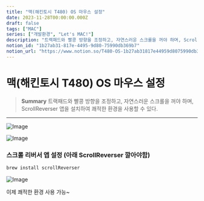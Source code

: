 ```yaml
---
title: "맥(해킨토시 T480) OS 마우스 설정"
date: 2023-11-28T00:00:00.000Z
draft: false
tags: ["MAC"]
series: ["개발환경", "Let's MAC!"]
description: "트랙패드와 빨콩 방향을 조정하고, 자연스러운 스크롤을 꺼야 하며, ScrollReverser 앱을 설치하여 쾌적한 환경을 사용할 수 있다."
notion_id: "1b27ab31-817e-4495-9d80-75990db369b7"
notion_url: "https://www.notion.so/T480-OS-1b27ab31817e44959d8075990db369b7"
---
```


# 맥(해킨토시 T480) OS 마우스 설정

> **Summary**
> 트랙패드와 빨콩 방향을 조정하고, 자연스러운 스크롤을 꺼야 하며, ScrollReverser 앱을 설치하여 쾌적한 환경을 사용할 수 있다.

---


![Image](https://prod-files-secure.s3.us-west-2.amazonaws.com/09ccd4d5-876c-4bba-bbdf-cc77a0a11257/63fa7f7b-b997-4a55-be5f-bceb30ba77c9/Untitled.png?X-Amz-Algorithm=AWS4-HMAC-SHA256&X-Amz-Content-Sha256=UNSIGNED-PAYLOAD&X-Amz-Credential=ASIAZI2LB466SBY7PRSI%2F20250724%2Fus-west-2%2Fs3%2Faws4_request&X-Amz-Date=20250724T102009Z&X-Amz-Expires=3600&X-Amz-Security-Token=IQoJb3JpZ2luX2VjEAIaCXVzLXdlc3QtMiJHMEUCIQDSivpVcb17MuMnlK%2FZmt9tOMlzOdRyU4tJEX5DfT9nqwIgFuPfE2z%2F71%2BBJ4q%2BhfrMuaIepAW%2FuXMEqPLbg8BFYx4q%2FwMIKhAAGgw2Mzc0MjMxODM4MDUiDO%2F8FNIuiRMt%2BaCGfCrcA4hiT7WkZmFRi08MPVCEGlt28x%2Fp%2FRdEwgF04arvg4M19SuxZ5m7XQjSvPA1QYcvJUUNJgM4Am2cF4aYjnqYmfgJ%2BYvJvRMGMo4x2SvlsvTthaIHu8GzUVpMvQnjH6ADvHuSJPpuEFPkPUPNFKRI9neGJWvTmtUJvUOd%2FoQcPL4PYrpGGyQwARfoLj8qM4sjrq7FxBJmQIjADhi5KfztOXB485Cxu%2FUZVANtTeYnoBpocQOJdGzn0Fwybl9%2B9%2FpXyqJKA5WdXnhcuEnEpl3Jclk1%2BvJnmpRNIG75jfL5CZlVlw3KtEg4STl%2BTvMKEdl4odTqYDmfkgfclg6Jo6N8vEI2UUJ0GWbBchlayy%2F1zkI2sX15ZU62eztXMkJaFRhn38y%2BV4ibdOgEPbDHc71URkPmFCL6P6b5IA3ry50hNvXWJ5hHG%2BD78%2F6p%2BqGN2Y%2BQ5x7%2F7gJaCCKAQskF2UVgmnX%2BM04udxHLvK3bGZHeJcgMR5Ck7kElN%2BwsjRc%2BP3KhTuROf%2B41Ig1sGrldG2x0NcSj%2BOTaC6TnJph0h5tSKumnWF88Ncr4ktDLDJAh5nZ4EQ1sXRSc%2Fxgo8UYTLWlhwMyZKvuKaXHgFsaPk40rk40Uh9lmj1AFank9LTGEMLP2h8QGOqUBOl5jN7MO9iriXhO49FvdaQKAZks5ROzh9W9goGZGbEkItSd7BVAetR%2FRdS%2FizyZbIzSNtAWlNDItdaGsc1GYE39uNop6fd4KI4XLKuv543Mht9374vHjS4HEM4z8kgqROHfL9wUtxLfKEaLNcgdLWzpE764zb3jHecpwKqXlCuNmJO1g16%2BUnoHYC4Sd%2BdJwjMiD26sX7W5A%2BcCz8I80zDfn0pDd&X-Amz-Signature=95f6d1026cf6c41f28e7236eb2f4875b3a442e2d2ddf4e6197314a2c7f2f40e7&X-Amz-SignedHeaders=host&x-amz-checksum-mode=ENABLED&x-id=GetObject)

![Image](https://prod-files-secure.s3.us-west-2.amazonaws.com/09ccd4d5-876c-4bba-bbdf-cc77a0a11257/95d3e146-1725-4d50-b010-2aeabd9dc484/Untitled.png?X-Amz-Algorithm=AWS4-HMAC-SHA256&X-Amz-Content-Sha256=UNSIGNED-PAYLOAD&X-Amz-Credential=ASIAZI2LB466SBY7PRSI%2F20250724%2Fus-west-2%2Fs3%2Faws4_request&X-Amz-Date=20250724T102009Z&X-Amz-Expires=3600&X-Amz-Security-Token=IQoJb3JpZ2luX2VjEAIaCXVzLXdlc3QtMiJHMEUCIQDSivpVcb17MuMnlK%2FZmt9tOMlzOdRyU4tJEX5DfT9nqwIgFuPfE2z%2F71%2BBJ4q%2BhfrMuaIepAW%2FuXMEqPLbg8BFYx4q%2FwMIKhAAGgw2Mzc0MjMxODM4MDUiDO%2F8FNIuiRMt%2BaCGfCrcA4hiT7WkZmFRi08MPVCEGlt28x%2Fp%2FRdEwgF04arvg4M19SuxZ5m7XQjSvPA1QYcvJUUNJgM4Am2cF4aYjnqYmfgJ%2BYvJvRMGMo4x2SvlsvTthaIHu8GzUVpMvQnjH6ADvHuSJPpuEFPkPUPNFKRI9neGJWvTmtUJvUOd%2FoQcPL4PYrpGGyQwARfoLj8qM4sjrq7FxBJmQIjADhi5KfztOXB485Cxu%2FUZVANtTeYnoBpocQOJdGzn0Fwybl9%2B9%2FpXyqJKA5WdXnhcuEnEpl3Jclk1%2BvJnmpRNIG75jfL5CZlVlw3KtEg4STl%2BTvMKEdl4odTqYDmfkgfclg6Jo6N8vEI2UUJ0GWbBchlayy%2F1zkI2sX15ZU62eztXMkJaFRhn38y%2BV4ibdOgEPbDHc71URkPmFCL6P6b5IA3ry50hNvXWJ5hHG%2BD78%2F6p%2BqGN2Y%2BQ5x7%2F7gJaCCKAQskF2UVgmnX%2BM04udxHLvK3bGZHeJcgMR5Ck7kElN%2BwsjRc%2BP3KhTuROf%2B41Ig1sGrldG2x0NcSj%2BOTaC6TnJph0h5tSKumnWF88Ncr4ktDLDJAh5nZ4EQ1sXRSc%2Fxgo8UYTLWlhwMyZKvuKaXHgFsaPk40rk40Uh9lmj1AFank9LTGEMLP2h8QGOqUBOl5jN7MO9iriXhO49FvdaQKAZks5ROzh9W9goGZGbEkItSd7BVAetR%2FRdS%2FizyZbIzSNtAWlNDItdaGsc1GYE39uNop6fd4KI4XLKuv543Mht9374vHjS4HEM4z8kgqROHfL9wUtxLfKEaLNcgdLWzpE764zb3jHecpwKqXlCuNmJO1g16%2BUnoHYC4Sd%2BdJwjMiD26sX7W5A%2BcCz8I80zDfn0pDd&X-Amz-Signature=462b64f06c84ce8d7f3a6c0e4df9b2f85e9f039c0736400ec516cb0dfb23358c&X-Amz-SignedHeaders=host&x-amz-checksum-mode=ENABLED&x-id=GetObject)

### 스크롤 리버서 앱 설정 (아래 ScrollReverser 깔아야함)

```bash
brew install scrollReverser
```

![Image](https://prod-files-secure.s3.us-west-2.amazonaws.com/09ccd4d5-876c-4bba-bbdf-cc77a0a11257/5549ad15-f560-4f9e-a688-34ba249930c5/Untitled.png?X-Amz-Algorithm=AWS4-HMAC-SHA256&X-Amz-Content-Sha256=UNSIGNED-PAYLOAD&X-Amz-Credential=ASIAZI2LB466SBY7PRSI%2F20250724%2Fus-west-2%2Fs3%2Faws4_request&X-Amz-Date=20250724T102009Z&X-Amz-Expires=3600&X-Amz-Security-Token=IQoJb3JpZ2luX2VjEAIaCXVzLXdlc3QtMiJHMEUCIQDSivpVcb17MuMnlK%2FZmt9tOMlzOdRyU4tJEX5DfT9nqwIgFuPfE2z%2F71%2BBJ4q%2BhfrMuaIepAW%2FuXMEqPLbg8BFYx4q%2FwMIKhAAGgw2Mzc0MjMxODM4MDUiDO%2F8FNIuiRMt%2BaCGfCrcA4hiT7WkZmFRi08MPVCEGlt28x%2Fp%2FRdEwgF04arvg4M19SuxZ5m7XQjSvPA1QYcvJUUNJgM4Am2cF4aYjnqYmfgJ%2BYvJvRMGMo4x2SvlsvTthaIHu8GzUVpMvQnjH6ADvHuSJPpuEFPkPUPNFKRI9neGJWvTmtUJvUOd%2FoQcPL4PYrpGGyQwARfoLj8qM4sjrq7FxBJmQIjADhi5KfztOXB485Cxu%2FUZVANtTeYnoBpocQOJdGzn0Fwybl9%2B9%2FpXyqJKA5WdXnhcuEnEpl3Jclk1%2BvJnmpRNIG75jfL5CZlVlw3KtEg4STl%2BTvMKEdl4odTqYDmfkgfclg6Jo6N8vEI2UUJ0GWbBchlayy%2F1zkI2sX15ZU62eztXMkJaFRhn38y%2BV4ibdOgEPbDHc71URkPmFCL6P6b5IA3ry50hNvXWJ5hHG%2BD78%2F6p%2BqGN2Y%2BQ5x7%2F7gJaCCKAQskF2UVgmnX%2BM04udxHLvK3bGZHeJcgMR5Ck7kElN%2BwsjRc%2BP3KhTuROf%2B41Ig1sGrldG2x0NcSj%2BOTaC6TnJph0h5tSKumnWF88Ncr4ktDLDJAh5nZ4EQ1sXRSc%2Fxgo8UYTLWlhwMyZKvuKaXHgFsaPk40rk40Uh9lmj1AFank9LTGEMLP2h8QGOqUBOl5jN7MO9iriXhO49FvdaQKAZks5ROzh9W9goGZGbEkItSd7BVAetR%2FRdS%2FizyZbIzSNtAWlNDItdaGsc1GYE39uNop6fd4KI4XLKuv543Mht9374vHjS4HEM4z8kgqROHfL9wUtxLfKEaLNcgdLWzpE764zb3jHecpwKqXlCuNmJO1g16%2BUnoHYC4Sd%2BdJwjMiD26sX7W5A%2BcCz8I80zDfn0pDd&X-Amz-Signature=53f78b5eee97922e3251ffe9c05d7dab9f5d216bbf6f62b68aa3c8894bc8db59&X-Amz-SignedHeaders=host&x-amz-checksum-mode=ENABLED&x-id=GetObject)


이제 쾌적한 환경 사용 가능~

